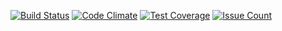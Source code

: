 [![Build Status](https://travis-ci.org/shahinism/reader.svg?branch=master)](https://travis-ci.org/shahinism/reader)
[![Code Climate](https://codeclimate.com/github/shahinism/reader/badges/gpa.svg)](https://codeclimate.com/github/shahinism/reader)
[![Test Coverage](https://codeclimate.com/github/shahinism/reader/badges/coverage.svg)](https://codeclimate.com/github/shahinism/reader/coverage)
[![Issue Count](https://codeclimate.com/github/shahinism/reader/badges/issue_count.svg)](https://codeclimate.com/github/shahinism/reader)
